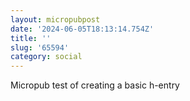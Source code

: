 ```yaml
---
layout: micropubpost
date: '2024-06-05T18:13:14.754Z'
title: ''
slug: '65594'
category: social
---
```

Micropub test of creating a basic h-entry
